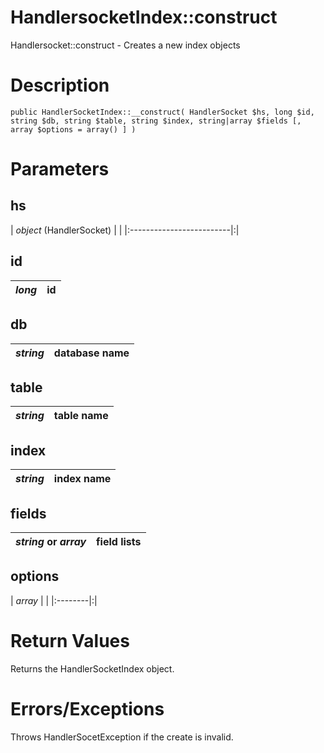 # HandlersocketIndex::construct #

Handlersocket::construct - Creates a new index objects

# Description #

```
public HandlerSocketIndex::__construct( HandlerSocket $hs, long $id, string $db, string $table, string $index, string|array $fields [, array $options = array() ] )
```

# Parameters #

## hs ##
| _object_ (HandlerSocket) | |
|:-------------------------|:|

## id ##
| _long_ | id |
|:-------|:---|

## db ##
| _string_ | database name |
|:---------|:--------------|

## table ##
| _string_ | table name |
|:---------|:-----------|

## index ##
| _string_ | index name |
|:---------|:-----------|

## fields ##
| _string_ or _array_ | field lists |
|:--------------------|:------------|

## options ##
| _array_ | |
|:--------|:|

# Return Values #

Returns the HandlerSocketIndex object.

# Errors/Exceptions #

Throws HandlerSocetException if the create is invalid.
